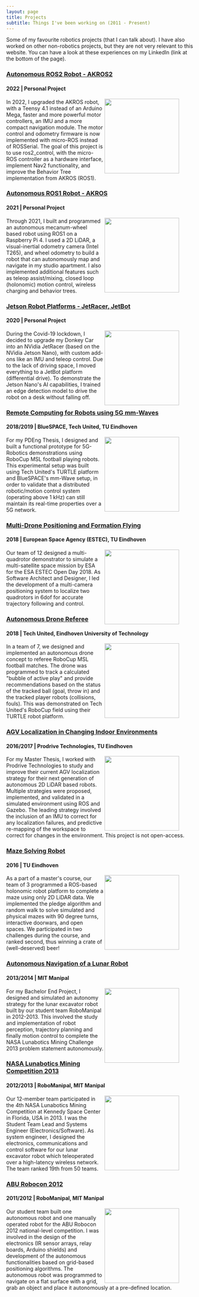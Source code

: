 ```yaml
---
layout: page
title: Projects
subtitle: Things I've been working on (2011 - Present)
---
```


Some of my favourite robotics projects (that I can talk about). I have also worked on other non-robotics projects, but they are not very relevant to this website. You can have a look at these experiences on my LinkedIn (link at the bottom of the page).

### [Autonomous ROS2 Robot - AKROS2](https://github.com/adityakamath/akros2_firmware)
#### 2022 | Personal Project

<figure class="aligncenter">
	<img align="right" width="200" height="200" src="https://adityakamath.github.io/assets/img/akros2_circle.png" />
</figure>

In 2022, I upgraded the AKROS robot, with a Teensy 4.1 instead of an Arduino Mega, faster and more powerful motor controllers, an IMU and a more compact navigation module. The motor control and odometry firmware is now implemented with micro-ROS instead of ROSSerial. The goal of this project is to use ros2_control, with the micro-ROS controller as a hardware interface, implement Nav2 functionality, and improve the Behavior Tree implementation from AKROS (ROS1).

### [Autonomous ROS1 Robot - AKROS](https://github.com/adityakamath/akros)
#### 2021 | Personal Project

<figure class="aligncenter">
	<img align="right" width="200" height="200" src="https://adityakamath.github.io/assets/img/akros_circle.png" />
</figure>

Through 2021, I built and programmed an autonomous mecanum-wheel based robot using ROS1 on a Raspberry Pi 4. I used a 2D LiDAR, a visual-inertial odometry camera (Intel T265), and wheel odometry to build a robot that can autonomously map and navigate in my studio apartment. I also implemented additional features such as teleop assist/mixing, closed loop (holonomic) motion control, wireless charging and behavior trees.

### [Jetson Robot Platforms - JetRacer, JetBot](https://github.com/adityakamath/jetbot2_ws)
#### 2020 | Personal Project

<figure class="aligncenter">
	<img align="right" width="200" height="200" src="https://adityakamath.github.io/assets/img/jetbot_2.png" />
</figure>

During the Covid-19 lockdown, I decided to upgrade my Donkey Car into an NVidia JetRacer (based on the NVidia Jetson Nano), with custom add-ons like an IMU and teleop control. Due to the lack of driving space, I moved everything to a JetBot platform (differential drive). To demonstrate the Jetson Nano's AI capabilities, I trained an edge detection model to drive the robot on a desk without falling off.

### [Remote Computing for Robots using 5G mm-Waves](https://research.tue.nl/nl/publications/enabling-remote-computation-for-soccer-robots-using-5g-mm-waves-d)
#### 2018/2019 | BlueSPACE, Tech United, TU Eindhoven

<figure class="aligncenter">
	<img align="right" width="200" height="200" src="https://adityakamath.github.io/assets/img/pdeng_thesis.png" />
</figure>

For my PDEng Thesis, I designed and built a functional prototype for 5G-Robotics demonstrations using RoboCup MSL football playing robots. This experimental setup was built using Tech United's TURTLE platform and BlueSPACE's mm-Wave setup, in order to validate that a distributed robotic/motion control system (operating above 1 kHz) can still maintain its real-time properties over a 5G network.

### [Multi-Drone Positioning and Formation Flying](https://www.tue.nl/en/research/aiming-at-the-sun-with-flying-drones/)
#### 2018 | European Space Agency (ESTEC), TU Eindhoven

<figure class="aligncenter">
	<img align="right" width="200" height="200" src="https://adityakamath.github.io/assets/img/formation_flying.png" />
</figure>

Our team of 12 designed a multi-quadrotor demonstrator to simulate a multi-satellite space mission by ESA for the ESA ESTEC Open Day 2018. As Software Architect and Designer, I led the development of a multi-camera positioning system to localize two quadrotors in 6dof for accurate trajectory following and control.

### [Autonomous Drone Referee](http://cstwiki.wtb.tue.nl/index.php?title=Drone_Referee_-_MSD_2017/18)
#### 2018 | Tech United, Eindhoven University of Technology

<figure class="aligncenter">
	<img align="right" width="200" height="200" src="https://adityakamath.github.io/assets/img/drone_referee.png" />
</figure>

In a team of 7, we designed and implemented an autonomous drone concept to referee RoboCup MSL football matches. The drone was programmed to track a calculated "bubble of active play" and provide recommendations based on the status of the tracked ball (goal, throw in) and the tracked player robots (collisions, fouls). This was demonstrated on Tech United's RoboCup field using their TURTLE robot platform.

### [AGV Localization in Changing Indoor Environments](https://research.tue.nl/nl/studentTheses/a-study-of-mobile-robot-localization-in-changing-indoor-environme)
#### 2016/2017 | Prodrive Technologies, TU Eindhoven

<figure class="aligncenter">
	<img align="right" width="200" height="200" src="https://adityakamath.github.io/assets/img/master_thesis.png" />
</figure>

For my Master Thesis, I worked with Prodrive Technologies to study and improve their current AGV localization strategy for their next generation of autonomous 2D LiDAR based robots. Multiple strategies were proposed, implemented, and validated in a simulated environment using ROS and Gazebo. The leading strategy involved the inclusion of an IMU to correct for any localization failures, and predictive re-mapping of the workspace to correct for changes in the environment. This project is not open-access.

### [Maze Solving Robot](http://cstwiki.wtb.tue.nl/index.php?title=Embedded_Motion_Control_2016)
#### 2016 | TU Eindhoven

<figure class="aligncenter">
	<img align="right" width="200" height="200" src="https://adityakamath.github.io/assets/img/embedded_motion_control.png" />
</figure>

As a part of a master's course, our team of 3 programmed a ROS-based holonomic robot platform to complete a maze using only 2D LiDAR data. We implemented the pledge algorithm and random walk to solve simulated and physical mazes with 90 degree turns, interactive doorwars, and open spaces. We participated in two challenges during the course, and ranked second, thus winning a crate of (well-deserved) beer!

### [Autonomous Navigation of a Lunar Robot](https://oaji.net/articles/2014/489-1409643664.pdf)
#### 2013/2014 | MIT Manipal

<figure class="aligncenter">
	<img align="right" width="200" height="200" src="https://adityakamath.github.io/assets/img/bachelor_thesis.png" />
</figure>

For my Bachelor End Project, I designed and simulated an autonomy strategy for the lunar excavator robot built by our student team RoboManipal in 2012-2013. This involved the study and implementation of robot perception, trajectory planning and finally motion control to complete the NASA Lunabotics Mining Challenge 2013 problem statement autonomously.

### [NASA Lunabotics Mining Competition 2013](https://www.nasa.gov/pdf/726112main_Lunabotics%202013%20Press%20Kit_Layout%201.pdf)
#### 2012/2013 | RoboManipal, MIT Manipal

<figure class="aligncenter">
	<img align="right" width="200" height="200" src="https://adityakamath.github.io/assets/img/nasa_lunabotics.png" />
</figure>

Our 12-member team participated in the 4th NASA Lunabotics Mining Competition at Kennedy Space Center in Florida, USA in 2013. I was the Student Team Lead and Systems Engineer (Electronics/Software). As system engineer, I designed the electronics, communications and control software for our lunar excavator robot which teleoperated over a high-latency wireless network. The team ranked 19th from 50 teams.

### [ABU Robocon 2012](https://www.youtube.com/watch?v=Ljupjcuj8JI)
#### 2011/2012 | RoboManipal, MIT Manipal

<figure class="aligncenter">
	<img align="right" width="200" height="200" src="https://adityakamath.github.io/assets/img/abu_robocon.png" />
</figure>

Our student team built one autonomous robot and one manually operated robot for the ABU Robocon 2012 national-level competition. I was involved in the design of the electronics (IR sensor arrays, relay boards, Arduino shields) and development of the autonomous functionalities based on grid-based positioning algorithms. The autonomous robot was programmed to navigate on a flat surface with a grid, grab an object and place it autonomously at a pre-defined location.
